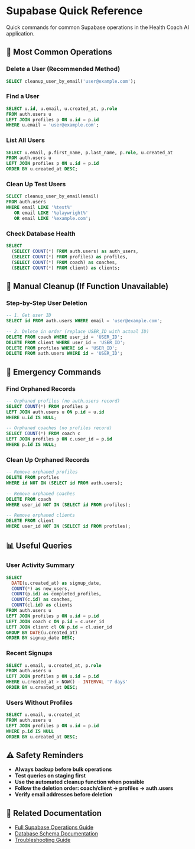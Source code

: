 # Supabase Quick Reference

Quick commands for common Supabase operations in the Health Coach AI application.

## 🚀 Most Common Operations

### Delete a User (Recommended Method)

```sql
SELECT cleanup_user_by_email('user@example.com');
```

### Find a User

```sql
SELECT u.id, u.email, u.created_at, p.role
FROM auth.users u
LEFT JOIN profiles p ON u.id = p.id
WHERE u.email = 'user@example.com';
```

### List All Users

```sql
SELECT u.email, p.first_name, p.last_name, p.role, u.created_at
FROM auth.users u
LEFT JOIN profiles p ON u.id = p.id
ORDER BY u.created_at DESC;
```

### Clean Up Test Users

```sql
SELECT cleanup_user_by_email(email)
FROM auth.users
WHERE email LIKE '%test%'
   OR email LIKE '%playwright%'
   OR email LIKE '%example.com';
```

### Check Database Health

```sql
SELECT
  (SELECT COUNT(*) FROM auth.users) as auth_users,
  (SELECT COUNT(*) FROM profiles) as profiles,
  (SELECT COUNT(*) FROM coach) as coaches,
  (SELECT COUNT(*) FROM client) as clients;
```

## 🔧 Manual Cleanup (If Function Unavailable)

### Step-by-Step User Deletion

```sql
-- 1. Get user ID
SELECT id FROM auth.users WHERE email = 'user@example.com';

-- 2. Delete in order (replace USER_ID with actual ID)
DELETE FROM coach WHERE user_id = 'USER_ID';
DELETE FROM client WHERE user_id = 'USER_ID';
DELETE FROM profiles WHERE id = 'USER_ID';
DELETE FROM auth.users WHERE id = 'USER_ID';
```

## 🚨 Emergency Commands

### Find Orphaned Records

```sql
-- Orphaned profiles (no auth.users record)
SELECT COUNT(*) FROM profiles p
LEFT JOIN auth.users u ON p.id = u.id
WHERE u.id IS NULL;

-- Orphaned coaches (no profiles record)
SELECT COUNT(*) FROM coach c
LEFT JOIN profiles p ON c.user_id = p.id
WHERE p.id IS NULL;
```

### Clean Up Orphaned Records

```sql
-- Remove orphaned profiles
DELETE FROM profiles
WHERE id NOT IN (SELECT id FROM auth.users);

-- Remove orphaned coaches
DELETE FROM coach
WHERE user_id NOT IN (SELECT id FROM profiles);

-- Remove orphaned clients
DELETE FROM client
WHERE user_id NOT IN (SELECT id FROM profiles);
```

## 📊 Useful Queries

### User Activity Summary

```sql
SELECT
  DATE(u.created_at) as signup_date,
  COUNT(*) as new_users,
  COUNT(p.id) as completed_profiles,
  COUNT(c.id) as coaches,
  COUNT(cl.id) as clients
FROM auth.users u
LEFT JOIN profiles p ON u.id = p.id
LEFT JOIN coach c ON p.id = c.user_id
LEFT JOIN client cl ON p.id = cl.user_id
GROUP BY DATE(u.created_at)
ORDER BY signup_date DESC;
```

### Recent Signups

```sql
SELECT u.email, u.created_at, p.role
FROM auth.users u
LEFT JOIN profiles p ON u.id = p.id
WHERE u.created_at > NOW() - INTERVAL '7 days'
ORDER BY u.created_at DESC;
```

### Users Without Profiles

```sql
SELECT u.email, u.created_at
FROM auth.users u
LEFT JOIN profiles p ON u.id = p.id
WHERE p.id IS NULL
ORDER BY u.created_at DESC;
```

## ⚠️ Safety Reminders

- **Always backup before bulk operations**
- **Test queries on staging first**
- **Use the automated cleanup function when possible**
- **Follow the deletion order: coach/client → profiles → auth.users**
- **Verify email addresses before deletion**

## 🔗 Related Documentation

- [Full Supabase Operations Guide](./README.md)
- [Database Schema Documentation](./README.md#database-schema-overview)
- [Troubleshooting Guide](./README.md#troubleshooting)
